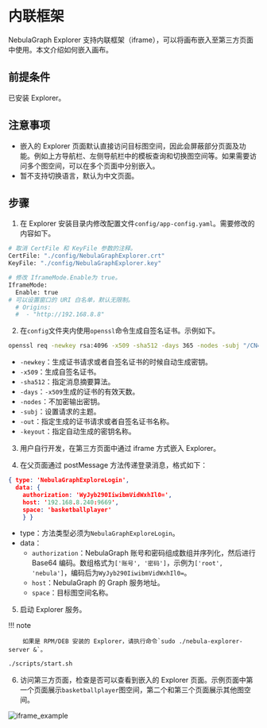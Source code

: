# 内联框架

NebulaGraph Explorer 支持内联框架（iframe），可以将画布嵌入至第三方页面中使用。本文介绍如何嵌入画布。

## 前提条件

已安装 Explorer。

## 注意事项

- 嵌入的 Explorer 页面默认直接访问目标图空间，因此会屏蔽部分页面及功能。例如上方导航栏、左侧导航栏中的模板查询和切换图空间等。如果需要访问多个图空间，可以在多个页面中分别嵌入。
- 暂不支持切换语言，默认为中文页面。

## 步骤

1. 在 Explorer 安装目录内修改配置文件`config/app-config.yaml`。需要修改的内容如下。

  ```bash
  # 取消 CertFile 和 KeyFile 参数的注释。
  CertFile: "./config/NebulaGraphExplorer.crt"
  KeyFile: "./config/NebulaGraphExplorer.key"

  # 修改 IframeMode.Enable为 true。
  IframeMode:
    Enable: true
  # 可以设置窗口的 URI 白名单，默认无限制。
    # Origins:
    #  - "http://192.168.8.8"
  ```

2. 在`config`文件夹内使用`openssl`命令生成自签名证书。示例如下。

  ```bash
  openssl req -newkey rsa:4096 -x509 -sha512 -days 365 -nodes -subj "/CN=NebulaGraphExplorer.com" -out NebulaGraphExplorer.crt -keyout NebulaGraphExplorer.key
  ```

  - `-newkey`：生成证书请求或者自签名证书的时候自动生成密钥。
  - `-x509`：生成自签名证书。
  - `-sha512`：指定消息摘要算法。
  - `-days`：`-x509`生成的证书的有效天数。
  - `-nodes`：不加密输出密钥。
  - `-subj`：设置请求的主题。
  - `-out`：指定生成的证书请求或者自签名证书名称。
  - `-keyout`：指定自动生成的密钥名称。

3. 用户自行开发，在第三方页面中通过 iframe 方式嵌入 Explorer。

4. 在父页面通过 postMessage 方法传递登录消息，格式如下：

  ```json
  { type: 'NebulaGraphExploreLogin', 
    data: { 
      authorization: 'WyJyb290IiwibmVidWxhIl0=', 
      host: '192.168.8.240:9669', 
      space: 'basketballplayer' 
      } }
  ```

  - type：方法类型必须为`NebulaGraphExploreLogin`。
  - data：
    - `authorization`：NebulaGraph 账号和密码组成数组并序列化，然后进行 Base64 编码。数组格式为`['账号', '密码']`，示例为`['root', 'nebula']`，编码后为`WyJyb290IiwibmVidWxhIl0=`。
    - `host`：NebulaGraph 的 Graph 服务地址。
    - `space`：目标图空间名称。

5. 启动 Explorer 服务。

  !!! note

        如果是 RPM/DEB 安装的 Explorer，请执行命令`sudo ./nebula-explorer-server &`。

  ```bash
  ./scripts/start.sh
  ```

6. 访问第三方页面，检查是否可以查看到嵌入的 Explorer 页面。示例页面中第一个页面展示`basketballplayer`图空间，第二个和第三个页面展示其他图空间。

  ![iframe_example](https://docs-cdn.nebula-graph.com.cn/figures/explorer_iframe_example_221025.png)